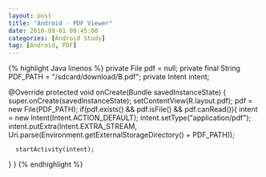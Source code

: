 ```yaml
---
layout: post
title: "Android - PDF Viewer"
date: 2010-09-01 00:45:00
categories: [Android Study]
tag: [Android, PDF]
---
```


{% highlight Java linenos %}
private File pdf = null;
private final String PDF_PATH = "/sdcard/download/B.pdf";
private Intent intent;

@Override
protected void onCreate(Bundle savedInstanceState) {
   super.onCreate(savedInstanceState);
   setContentView(R.layout.pdf);
   pdf = new File(PDF_PATH);
   if(pdf.exists() && pdf.isFile() && pdf.canRead()){
      intent = new Intent(Intent.ACTION_DEFAULT);
      intent.setType("application/pdf");
      intent.putExtra(Intent.EXTRA_STREAM, Uri.parse(Environment.getExternalStorageDirectory() + PDF_PATH));

      startActivity(intent);
   }
}
{% endhighlight %}